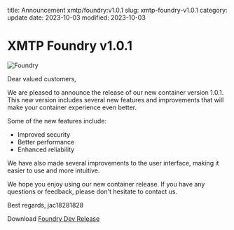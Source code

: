 title: Announcement xmtp/foundry:v1.0.1
slug: xmtp-foundry-v1.0.1
category: update
date: 2023-10-03
modified: 2023-10-03

# XMTP Foundry v1.0.1

![Foundry]({static}/images/universe/foundry.png)

Dear valued customers,

We are pleased to announce the release of our new container version 1.0.1. This new version includes several new features and improvements that will make your container experience even better.

Some of the new features include:

- Improved security
- Better performance
- Enhanced reliability

We have also made several improvements to the user interface, making it easier to use and more intuitive.

We hope you enjoy using our new container release. If you have any questions or feedback, please don't hesitate to contact us.

Best regards,
jac18281828

Download [Foundry Dev Release](https://github.com/xmtp/foundry/pkgs/container/foundry/133897413?tag=v1.0.1)
